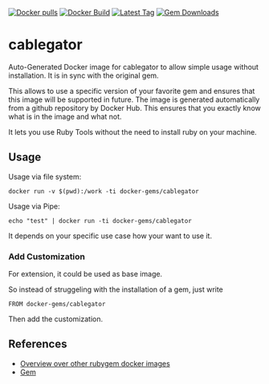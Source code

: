 [![Docker pulls](https://img.shields.io/docker/pulls/rubygem/cablegator.svg)](https://hub.docker.com/r/rubygem/cablegator/)
[![Docker Build](https://img.shields.io/docker/automated/rubygem/cablegator.svg)](https://hub.docker.com/r/rubygem/cablegator/)
[![Latest Tag](https://img.shields.io/github/tag/docker-rubygem/cablegator.svg)](https://hub.docker.com/r/rubygem/cablegator/)
[![Gem Downloads](https://img.shields.io/gem/dt/cablegator.svg)](https://rubygems.org/gems/cablegator/)
# cablegator

Auto-Generated Docker image for cablegator to allow simple usage without installation.
It is in sync with the original gem.

This allows to use a specific version of your favorite gem and ensures that this image will be supported in future.
The image is generated automatically from a github repository by Docker Hub.
This ensures that you exactly know what is in the image and what not.

It lets you use Ruby Tools without the need to install ruby on your machine.

## Usage

Usage via file system:

`docker run -v $(pwd):/work -ti docker-gems/cablegator`

Usage via Pipe:

`echo "test" | docker run -ti docker-gems/cablegator`

It depends on your specific use case how your want to use it.

### Add Customization

For extension, it could be used as base image.

So instead of struggeling with the installation of a gem, just write

`FROM docker-gems/cablegator`

Then add the customization.

## References

 - [Overview over other rubygem docker images](https://github.com/thinkbot/docker-rubygem)
 - [Gem](https://rubygems.org/gems/cablegator/)
